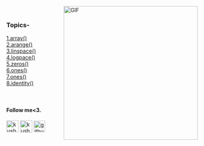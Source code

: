 <img align="right" alt="GIF"  width="353px" src="https://fgnt.github.io/python_crashkurs_doc/_images/numpy_array_t.png" /><br>
<h3>Topics-</h3>
<a href="https://github.com/Kushal997-das/basic-libraries-in-python/blob/master/numpy/1.Introduction.ipynb">1.array()</a><br>
<a href="https://github.com/Kushal997-das/basic-libraries-in-python/blob/master/numpy/2.arange().ipynb">2.arange()</a><br>
<a href="https://github.com/Kushal997-das/basic-libraries-in-python/blob/master/numpy/3.linspace().ipynb">3.linspace()</a><br>
<a href="https://github.com/Kushal997-das/basic-libraries-in-python/blob/master/numpy/4.logspace().ipynb">4.logpace()</a><br>
<a href="https://github.com/Kushal997-das/basic-libraries-in-python/blob/master/numpy/5.zeros().ipynb">5.zeros()</a><br>
<a href="https://github.com/Kushal997-das/basic-libraries-in-python/blob/master/numpy/6.ones().ipynb">6.ones()</a><br>
<a href="https://github.com/Kushal997-das/basic-libraries-in-python/blob/master/numpy/7.eye().ipynb">7.ones()</a><br>
<a href="https://github.com/Kushal997-das/basic-libraries-in-python/blob/master/numpy/8.identity().ipynb">8.identity()</a><br><br><br>






<h4>Follow me<3.</h4>

<p align=left">
<a href="https://www.linkedin.com/in/kushal-das-7337421a9/"><img align="center" src="https://img.favpng.com/15/24/8/linkedin-professional-network-service-clip-art-png-favpng-q49500q2zb8L7VrKSwnzAPEEM.jpg" alt="kushal's linkedin" width="32px" height="31.5px"/></a> 
<a href="https://www.youtube.com/channel/UCIHj6mNCMnSnmWLHOxzIESw?view_as=subscriber" target="blank"><img align="center" src="https://img.favpng.com/18/7/22/scalable-vector-graphics-social-media-youtube-logo-png-favpng-X24i5zHCJkRER9Uik7KY0htRs.jpg" alt="kushal das" height="32" width="32" /></a>
<a href="https://github.com/Kushal997-das" target="blank"><img align="center" src="https://www.flaticon.com/svg/static/icons/svg/25/25231.svg" alt="github" height="30" width="30" /></a>  
</p>
